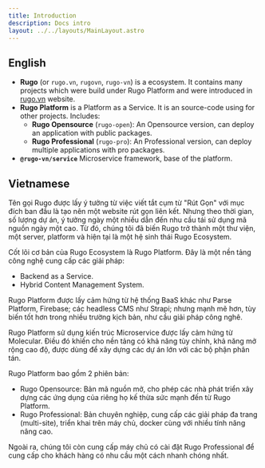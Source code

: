 ```yaml
---
title: Introduction
description: Docs intro
layout: ../../layouts/MainLayout.astro
---
```


## English

- **Rugo** (or `rugo.vn`, `rugovn`, `rugo-vn`) is a ecosystem. It contains many projects which were build under Rugo Platform and were introduced in [rugo.vn](#) website.
- **Rugo Platform** is a Platform as a Service. It is an source-code using for other projects. Includes:
  + **Rugo Opensource** (`rugo-open`): An Opensource version, can deploy an application with public packages.
  + **Rugo Professional** (`rugo-pro`): An Professional version, can deploy multiple applications with pro packages.
- **`@rugo-vn/service`** Microservice framework, base of the platform.

## Vietnamese

Tên gọi Rugo được lấy ý tưởng từ việc viết tắt cụm từ "Rút Gọn" với mục đích ban đầu là tạo nên một website rút gọn liên kết. Nhưng theo thời gian, số lượng dự án, ý tưởng ngày một nhiều dẫn đến nhu cầu tái sử dụng mã nguồn ngày một cao. Từ đó, chúng tôi đã biến Rugo trở thành một thư viện, một server, platform và hiện tại là một hệ sinh thái Rugo Ecosystem.

Cốt lõi cơ bản của Rugo Ecosystem là Rugo Platform. Đây là một nền tảng công nghệ cung cấp các giải pháp:

- Backend as a Service.
- Hybrid Content Management System.

Rugo Platform được lấy cảm hứng từ hệ thống BaaS khác như Parse Platform, Firebase; các headless CMS như Strapi; nhưng mạnh mẽ hơn, tùy biến tốt hơn trong nhiều trường kịch bản, như cầu giải pháp công nghê.

Rugo Platform sử dụng kiến trúc Microservice được lấy cảm hứng từ Molecular. Điều đó khiến cho nền tảng có khả năng tùy chỉnh, khả năng mở rộng cao độ, được dùng để xây dựng các dự án lớn với các bộ phận phân tán.

Rugo Platform bao gồm 2 phiên bản:

- Rugo Opensource: Bản mã nguồn mở, cho phép các nhà phát triển xây dựng các ứng dụng của riêng họ kế thừa sức mạnh đến từ Rugo Platform.
- Rugo Professional: Bản chuyên nghiệp, cung cấp các giải pháp đa trang (multi-site), triển khai trên máy chủ, docker cùng với nhiều tính năng nâng cao.

Ngoài ra, chúng tôi còn cung cấp máy chủ có cài đặt Rugo Professional để cung cấp cho khách hàng có nhu cầu một cách nhanh chóng nhất.
